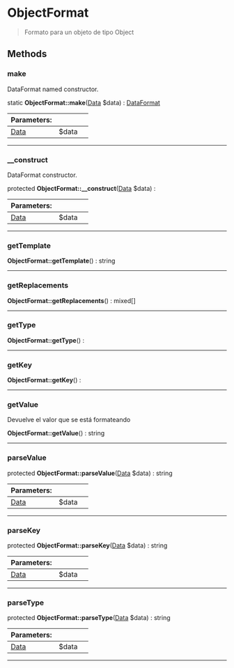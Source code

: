 
                                                                                                                                            
    
# ObjectFormat


> Formato para un objeto de tipo Object
>
> 








## Methods

### make
DataFormat named constructor.


static **ObjectFormat::make**([Data](../../../Data.md) $data) : [DataFormat](../../../DataFormat.md)


|Parameters: | | |
| --- | --- | --- |
|[Data](../../../Data.md) |$data |  |

---


### __construct
DataFormat constructor.


protected **ObjectFormat::__construct**([Data](../../../Data.md) $data) : 


|Parameters: | | |
| --- | --- | --- |
|[Data](../../../Data.md) |$data |  |

---


### getTemplate



**ObjectFormat::getTemplate**() : string



---


### getReplacements



**ObjectFormat::getReplacements**() : mixed[]



---


### getType



**ObjectFormat::getType**() : 



---


### getKey



**ObjectFormat::getKey**() : 



---


### getValue
Devuelve el valor que se está formateando


**ObjectFormat::getValue**() : string



---


### parseValue



protected **ObjectFormat::parseValue**([Data](../../../Data.md) $data) : string


|Parameters: | | |
| --- | --- | --- |
|[Data](../../../Data.md) |$data |  |

---


### parseKey



protected **ObjectFormat::parseKey**([Data](../../../Data.md) $data) : string


|Parameters: | | |
| --- | --- | --- |
|[Data](../../../Data.md) |$data |  |

---


### parseType



protected **ObjectFormat::parseType**([Data](../../../Data.md) $data) : string


|Parameters: | | |
| --- | --- | --- |
|[Data](../../../Data.md) |$data |  |

---


                                                                                                                                                                                                                                                                                                                                                                                                            
    
                                                                                                                                                                                                                                                                             
                